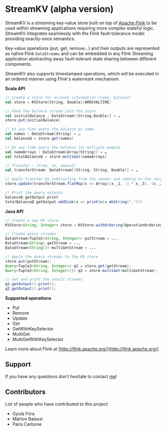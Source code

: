# StreamKV (alpha version)

StreamKV is a streaming key-value store built on top of [Apache Flink](http://flink.apache.org/) to be used within streaming applications requiring more complex stateful logic. StreamKV integrates seamlessly with the Flink fault-tolerance model providing exactly-once semantics.

Key-value operations (put, get, remove...) and their outputs are represented as native Flink `DataStreams` and can be embedded in any Flink Streaming application abstracting away fault-tolerant state sharing between different components. 

StreamKV also supports timestamped operations, which will be executed in an ordered manner using Flink's watermark mechanism.

**Scala API**

```scala
// Create a store for account information (name, balance)
val store = KVStore[String, Double](ARRIVALTIME)

// Feed the balance stream into the store
val initialBalance : DataStream[(String,Double)] = …
store.put(initialBalance)

// At any time query the balance by name
val names : DataStream[String] = …
val balanceQ = store.get(names)

// At any time query the balance for multiple people
val nameArrays : DataStream[Array[String]] = …
val totalBalanceQ = store.multiGet(nameArrays)

// Transfer : (from, to, amount)
val transferStream: DataStream[(String, String, Double)] = …

// Apply transfer by subtracting from the sender and adding to the receiver
store.update(transferStream.flatMap(x => Array((x._1, -1 * x._3), (x._2, x._3))))((b1, b2) => b1 + b2)

// Print the query outputs
balanceQ.getOutput.print
totalBalanceQ.getOutput.addSink(x => println(x.mkString(",")))
```

**Java API**

```java
// Create a new KV store
KVStore<String, Integer> store = KVStore.withOrdering(OperationOrdering.ARRIVALTIME);

// Create query streams
DataStream<Tuple2<String, Integer>> putStream = ...
DataStream<String> getStream = ...
DataStream<String[]> multiGetStream = ...

// Apply the query streams to the KV store
store.put(putStream);
Query<Tuple2<String, Integer>> q1 = store.get(getStream);
Query<Tuple2<String, Integer>[]> q2 = store.multiGet(multiGetStream);

// Get and print the result streams
q1.getOutput().print();
q2.getOutput().print();
```

**Supported operations**
* Put
* Remove
* Update
* Get
* GetWithKeySelector
* MultiGet
* MultiGetWithKeySelector

Learn more about Flink at [http://flink.apache.org/](http://flink.apache.org/)

## Support

If you have any questions don't hesitate to contact [me](mailto:gyfora@apache.org)!

## Contributors

List of people who have contributed to this project
* Gyula Fóra
* Márton Balassi
* Paris Carbone
